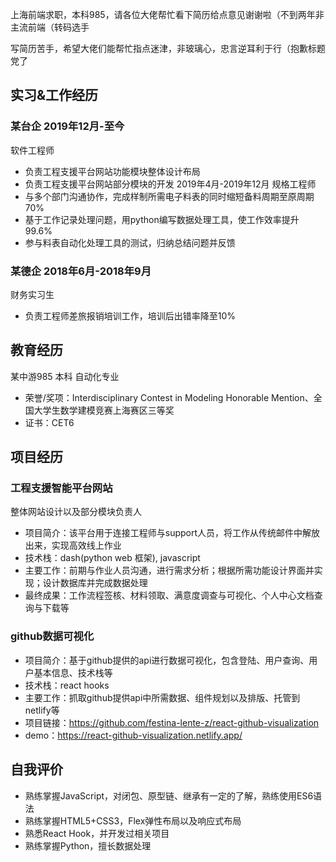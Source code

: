 上海前端求职，本科985，请各位大佬帮忙看下简历给点意见谢谢啦（不到两年非主流前端（转码选手



写简历苦手，希望大佬们能帮忙指点迷津，非玻璃心，忠言逆耳利于行（抱歉标题党了

## 实习&工作经历
### 某台企  2019年12月-至今
软件工程师
- 负责工程支援平台网站功能模块整体设计布局
- 负责工程支援平台网站部分模块的开发
2019年4月-2019年12月
规格工程师
- 与多个部门沟通协作，完成样制所需电子料表的同时缩短备料周期至原周期70%
- 基于工作记录处理问题，用python编写数据处理工具，使工作效率提升99.6%
- 参与料表自动化处理工具的测试，归纳总结问题并反馈
### 某德企  2018年6月-2018年9月
财务实习生
- 负责工程师差旅报销培训工作，培训后出错率降至10%
## 教育经历
某中游985 本科
自动化专业
- 荣誉/奖项：Interdisciplinary Contest in Modeling Honorable Mention、全国大学生数学建模竞赛上海赛区三等奖
- 证书：CET6
## 项目经历
### 工程支援智能平台网站 
整体网站设计以及部分模块负责人
- 项目简介：该平台用于连接工程师与support人员，将工作从传统邮件中解放出来，实现高效线上作业
- 技术栈：dash(python web 框架), javascript
- 主要工作：前期与作业人员沟通，进行需求分析；根据所需功能设计界面并实现；设计数据库并完成数据处理
- 最终成果：工作流程签核、材料领取、满意度调查与可视化、个人中心文档查询与下载等
### github数据可视化
- 项目简介：基于github提供的api进行数据可视化，包含登陆、用户查询、用户基本信息、技术栈等
- 技术栈：react hooks
- 主要工作：抓取github提供api中所需数据、组件规划以及排版、托管到netlify等
- 项目链接：https://github.com/festina-lente-z/react-github-visualization
- demo：https://react-github-visualization.netlify.app/
## 自我评价
- 熟练掌握JavaScript，对闭包、原型链、继承有一定的了解，熟练使用ES6语法
- 熟练掌握HTML5+CSS3，Flex弹性布局以及响应式布局
- 熟悉React Hook，并开发过相关项目
- 熟练掌握Python，擅长数据处理